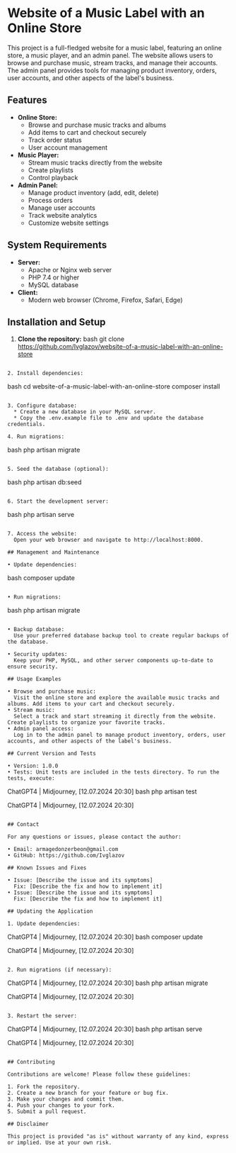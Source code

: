 # Website of a Music Label with an Online Store

This project is a full-fledged website for a music label, featuring an online store, a music player, and an admin panel. The website allows users to browse and purchase music, stream tracks, and manage their accounts. The admin panel provides tools for managing product inventory, orders, user accounts, and other aspects of the label's business.

## Features

* **Online Store:**
    * Browse and purchase music tracks and albums
    * Add items to cart and checkout securely
    * Track order status
    * User account management
* **Music Player:**
    * Stream music tracks directly from the website
    * Create playlists
    * Control playback
* **Admin Panel:**
    * Manage product inventory (add, edit, delete)
    * Process orders
    * Manage user accounts
    * Track website analytics
    * Customize website settings

## System Requirements

* **Server:**  
    * Apache or Nginx web server
    * PHP 7.4 or higher
    * MySQL database
* **Client:**
    * Modern web browser (Chrome, Firefox, Safari, Edge)

## Installation and Setup

1. **Clone the repository:**
bash
 git clone https://github.com/Ivglazov/website-of-a-music-label-with-an-online-store

```

2. Install dependencies:
  ```

bash
  cd website-of-a-music-label-with-an-online-store
  composer install

```

3. Configure database:
  * Create a new database in your MySQL server.
  * Copy the .env.example file to .env and update the database credentials.

4. Run migrations:
  ```

bash
   php artisan migrate

```

5. Seed the database (optional):
  ```

bash
   php artisan db:seed

```

6. Start the development server:
  ```

bash
   php artisan serve

```

7. Access the website:
  Open your web browser and navigate to http://localhost:8000.

## Management and Maintenance

• Update dependencies:
  ```

bash
   composer update

```

• Run migrations:
  ```

bash
   php artisan migrate

```

• Backup database:
  Use your preferred database backup tool to create regular backups of the database.

• Security updates:
  Keep your PHP, MySQL, and other server components up-to-date to ensure security.

## Usage Examples

• Browse and purchase music:
  Visit the online store and explore the available music tracks and albums. Add items to your cart and checkout securely.
• Stream music:
  Select a track and start streaming it directly from the website. Create playlists to organize your favorite tracks.
• Admin panel access:
  Log in to the admin panel to manage product inventory, orders, user accounts, and other aspects of the label's business.

## Current Version and Tests

• Version: 1.0.0
• Tests: Unit tests are included in the tests directory. To run the tests, execute:
  ```

ChatGPT4 | Midjourney, [12.07.2024 20:30]
bash
   php artisan test

ChatGPT4 | Midjourney, [12.07.2024 20:30]
```

## Contact

For any questions or issues, please contact the author:

• Email: armagedonzerbeon@gmail.com
• GitHub: https://github.com/Ivglazov

## Known Issues and Fixes

• Issue: [Describe the issue and its symptoms]
  Fix: [Describe the fix and how to implement it]
• Issue: [Describe the issue and its symptoms]
  Fix: [Describe the fix and how to implement it]

## Updating the Application

1. Update dependencies:
  ```

ChatGPT4 | Midjourney, [12.07.2024 20:30]
bash
   composer update

ChatGPT4 | Midjourney, [12.07.2024 20:30]
```

2. Run migrations (if necessary):
  ```

ChatGPT4 | Midjourney, [12.07.2024 20:30]
bash
   php artisan migrate

ChatGPT4 | Midjourney, [12.07.2024 20:30]
```

3. Restart the server:
  ```

ChatGPT4 | Midjourney, [12.07.2024 20:30]
bash
   php artisan serve

ChatGPT4 | Midjourney, [12.07.2024 20:30]
```

## Contributing

Contributions are welcome! Please follow these guidelines:

1. Fork the repository.
2. Create a new branch for your feature or bug fix.
3. Make your changes and commit them.
4. Push your changes to your fork.
5. Submit a pull request.

## Disclaimer

This project is provided "as is" without warranty of any kind, express or implied. Use at your own risk.
```